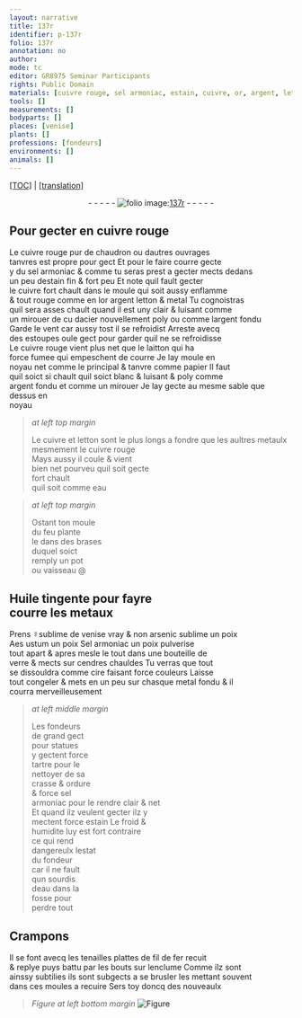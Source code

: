 ```yaml
---
layout: narrative
title: 137r
identifier: p-137r
folio: 137r
annotation: no
author:
mode: tc
editor: GR8975 Seminar Participants
rights: Public Domain
materials: [cuivre rouge, sel armoniac, estain, cuivre, or, argent, letton, metal, acier, laitton, metaulx, eau, Huile tingente, metaux, ☿sublime, arsenic sublime, Aes ustum, Sel armoniac, tartre, fondeur, fer]
tools: []
measurements: []
bodyparts: []
places: [venise]
plants: []
professions: [fondeurs]
environments: []
animals: []
---
```


<p><a href="{{ site.baseurl }}/diplomatic/">[TOC]</a> | <a href="{{ site.baseurl }}/texts/p-137r_tl/" target="_blank">[translation]</a></p><div class="folio" align="center">- - - - - <a href="http://gallica.bnf.fr/ark:/12148/btv1b10500001g/f279.image" target="_blank"><img src="https://cu-mkp.github.io/2017-workshop-edition/assets/photo-icon.png" alt="folio image: " style="display:inline-block; margin-bottom:-3px;"/>137r</a> - - - - - </div>  
  

## Pour gecter en <span class="m">cuivre rouge</span>

 
Le <span class="m">cuivre rouge</span> pur de chaudron ou dautres ouvrages<br/> tanvres est propre pour gect Et pour le faire courre gecte<br/> y du <span class="m">sel armoniac</span> & comme tu seras prest a gecter mects dedans<br/> un peu d<span class="m">estain</span> fin & fort peu Et note quil fault gecter<br/> le <span class="m">cuivre</span> fort chault dans le moule qui soit aussy enflamme<br/> & tout rouge comme en l<span class="m">or</span> <span class="m">argent</span> <span class="m">letton</span> & <span class="m">metal</span> Tu cognoistras<br/> quil sera asses chault quand il est uny clair & luisant comme<br/> un mirouer <span class="del">de cu</span> d<span class="m">acier</span> nouvellement poly ou comme l<span class="m">argent</span> fondu<br/> Garde le vent car aussy tost il se refroidist Arreste avecq<br/> des estoupes <span class="del">ou</span>le gect pour garder quil ne se refroidisse<br/> Le <span class="m">cuivre rouge</span> vient plus net que le <span class="m">laitton</span> qui ha<br/> force fumee qui empeschent de courre Je lay moule en<br/> noyau net comme le principal & tanvre comme papier Il faut<br/> quil soict si chault quil soict blanc & luisant & poly comme<br/> <span class="m">argent</span> fondu et <span class="add">comme un mirouer</span> Je lay gecte au mesme sable que dessus en<br/> noyau
 
> *at left top margin*
> 
> 
>   Le <span class="m">cuivre</span> et <span class="m">letton</span> sont le plus longs a fondre que les aultres <span class="m">metaulx</span><br/> mesmement le <span class="m">cuivre rouge</span><br/> Mays aussy il coule & vient<br/> bien net pourveu quil soit gecte<br/> fort chault<br/> quil soit comme <span class="m">eau</span>
 
> *at left top margin*
> 
> 
>   Ostant ton moule<br/> du feu plante<br/> le dans des brases<br/> duquel soict<br/> remply un pot<br/> ou vaisseau
  @ 

## <span class="m">Huile tingente</span> pour fayre<br/> courre les <span class="m">metaux</span>

 
 Prens <span class="m">☿sublime</span> de <span class="pl">venise</span> vray & non <span class="m">arsenic sublime</span> un poix<br/> <span class="m">Aes ustum</span> un poix <span class="m">Sel armoniac</span> un poix pulverise<br/> tout apart & apres mesle le tout dans une bouteille de<br/> verre & mects sur cendres chauldes Tu verras que tout<br/> se dissouldra comme cire faisant force couleurs Laisse<br/> <span class="del">tout</span> congeler & mets en un peu sur chasque <span class="m">metal</span> <span class="add">fondu</span> & il<br/> courra merveilleusement
 
> *at left middle margin*
> 
> 
>   Les <span class="pro">fondeurs</span><br/> de grand gect<br/> pour statues<br/> y gectent force<br/> <span class="m">tartre</span> pour le<br/> nettoyer de sa<br/> crasse & ordure<br/> & force <span class="m">sel<br/> armoniac</span> pour le rendre clair & net<br/> Et quand ilz veulent gecter ilz y<br/> mectent force <span class="m">estain</span> Le froid &<br/> humidite luy est fort contraire<br/> ce qui rend<br/> dangereulx lestat<br/> du <span class="m">fondeur</span><br/> car il ne fault<br/> qun sourdis<br/> d<span class="m">eau</span> dans la<br/> fosse pour<br/> perdre tout
 

## Crampons

 
Il se font avecq les tenailles plattes de fil de <span class="m">fer</span> recuit<br/> & replye puys battu par les bouts sur lenclume Comme ilz sont<br/> ainssy subtilies ils sont subgects a se brusler les mettant souvent<br/> dans ces moules a recuire Sers toy doncq des nouveaulx
 
> *Figure*
> *at left bottom margin*
> <a href="https://drive.google.com/open?id=0B9-oNrvWdlO5aG5XMHdYTTYzbzA" target="_blank"><img src="https://cu-mkp.github.io/GR8975-edition/assets/photo-icon.png" alt="Figure" style="display:inline-block; margin-bottom:-3px;"/></a>
 
